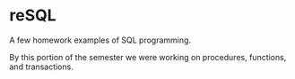 # reSQL
A few homework examples of SQL programming.

By this portion of the semester we were working on procedures, functions, and transactions.
